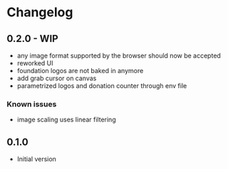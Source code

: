 # Changelog

## 0.2.0 - WIP

- any image format supported by the browser should now be accepted
- reworked UI
- foundation logos are not baked in anymore
- add grab cursor on canvas
- parametrized logos and donation counter through env file

### Known issues

- image scaling uses linear filtering

## 0.1.0

- Initial version
